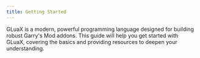 ```yaml
---
title: Getting Started
---
```


GLuaX is a modern, powerful programming language designed for building robust Garry's Mod addons. This guide will help you get started with GLuaX, covering the basics and providing resources to deepen your understanding.
